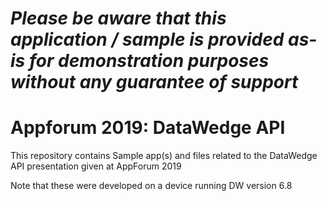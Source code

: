 *Please be aware that this application / sample is provided as-is for demonstration purposes without any guarantee of support*
=========================================================

# Appforum 2019: DataWedge API

This repository contains Sample app(s) and files related to the DataWedge API presentation given at AppForum 2019

Note that these were developed on a device running DW version 6.8
